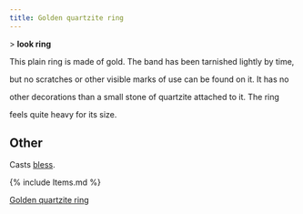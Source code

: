 ```yaml
---
title: Golden quartzite ring
---
```


\> **look ring**

This plain ring is made of gold. The band has been tarnished lightly by
time,

but no scratches or other visible marks of use can be found on it. It
has no

other decorations than a small stone of quartzite attached to it. The
ring

feels quite heavy for its size.

## Other

Casts [bless](bless "wikilink").

{% include Items.md %}

[Golden quartzite ring](Category:_Rings "wikilink")